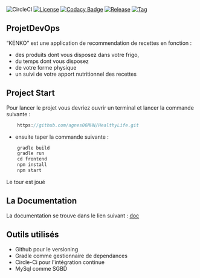 ![CircleCI](https://img.shields.io/circleci/build/github/manissa005/ProjetDevops/develop)
[![License](https://img.shields.io/github/license/manissa005/ProjetDevops?label=license)](LICENSE)
[![Codacy Badge](https://app.codacy.com/project/badge/Grade/dca43cff57c34f45a2ef85f77c67fe3b)](https://www.codacy.com/gh/manissa005/ProjetDevops/dashboard?utm_source=github.com&amp;utm_medium=referral&amp;utm_content=manissa005/ProjetDevops&amp;utm_campaign=Badge_Grade)
[![Release](https://img.shields.io/github/v/release/manissa005/ProjetDevops?include_prereleases)](build.gradle)
[![Tag](https://img.shields.io/github/v/tag/manissa005/ProjetDevops)](build.gradle)






## ProjetDevOps

“KENKO” est une application de recommendation de recettes en fonction :
- des produits dont vous disposez dans votre frigo,
- du temps dont vous disposez
- de votre forme physique
- un suivi de votre apport nutritionnel des recettes


## Project Start

Pour lancer le projet vous devriez ouvrir un terminal et lancer la commande suivante :

```java
    https://github.com/agnes06MHN/HealthyLife.git
```

- ensuite taper la commande suivante :

```java 
    gradle build
    gradle run
    cd frontend
    npm install
    npm start
```
Le tour est joué

## La Documentation
La documentation se trouve dans le lien suivant : [doc](https://github.com/manissa005/ProjetDevops/blob/develop/DocKenko.pdf)

## Outils utilisés
- Github pour le versioning
- Gradle comme gestionnaire de dependances
- Circle-Ci pour l'intégration continue
- MySql comme SGBD
